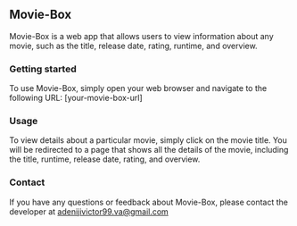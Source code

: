 ## Movie-Box

Movie-Box is a web app that allows users to view information about any movie, such as the title, release date, rating, runtime, and overview.

### Getting started

To use Movie-Box, simply open your web browser and navigate to the following URL: [your-movie-box-url]

### Usage

To view details about a particular movie, simply click on the movie title. You will be redirected to a page that shows all the details of the movie, including the title, runtime, release date, rating, and overview.

### Contact

If you have any questions or feedback about Movie-Box, please contact the developer at adenijivictor99.va@gmail.com
